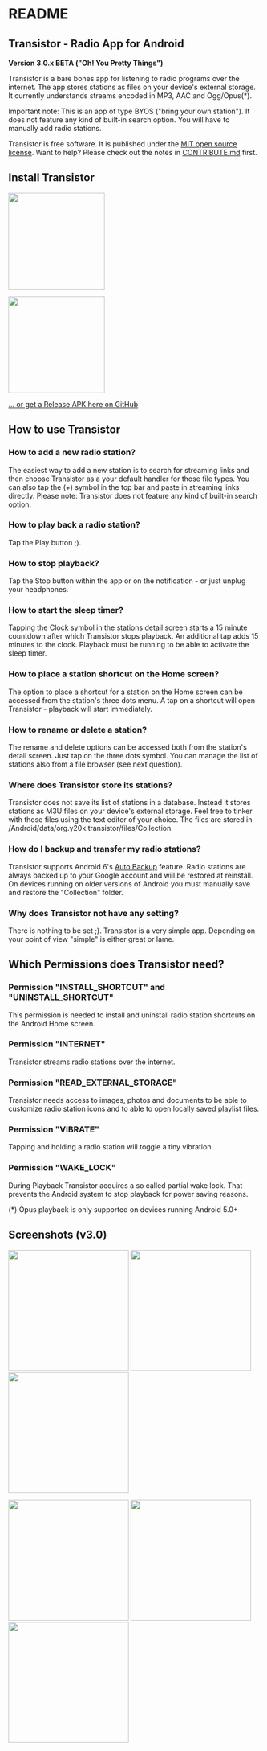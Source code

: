 README
======

Transistor - Radio App for Android
----------------------------------

**Version 3.0.x BETA ("Oh! You Pretty Things")**

Transistor is a bare bones app for listening to radio programs over the internet. The app stores stations as files on your device's external storage. It currently understands streams encoded in MP3, AAC and Ogg/Opus(*).

Important note: This is an app of type BYOS ("bring your own station"). It does not feature any kind of built-in search option. You will have to manually add radio stations.

Transistor is free software. It is published under the [MIT open source license](https://opensource.org/licenses/MIT). Want to help? Please check out the notes in [CONTRIBUTE.md](https://github.com/y20k/transistor/blob/master/CONTRIBUTE.md) first.

Install Transistor
------------------
[<img src="https://play.google.com/intl/de_de/badges/images/generic/en_badge_web_generic.png" width="192">](https://play.google.com/store/apps/details?id=org.y20k.transistor)

[<img src="https://cloud.githubusercontent.com/assets/9103935/14702535/45f6326a-07ab-11e6-9256-469c1dd51c22.png" width="192">](https://f-droid.org/repository/browse/?fdid=org.y20k.transistor)

[... or get a Release APK here on GitHub](https://github.com/y20k/transistor/releases)

How to use Transistor
---------------------
### How to add a new radio station?
The easiest way to add a new station is to search for streaming links and then choose Transistor as a your default handler for those file types. You can also tap the (+) symbol in the top bar and paste in streaming links directly. Please note: Transistor does not feature any kind of built-in search option.

### How to play back a radio station?
Tap the Play button ;).

### How to stop playback?
Tap the Stop button within the app or on the notification - or just unplug your headphones.

### How to start the sleep timer?
Tapping the Clock symbol in the stations detail screen starts a 15 minute countdown after which Transistor stops playback. An additional tap adds 15 minutes to the clock. Playback must be running to be able to activate the sleep timer.

### How to place a station shortcut on the Home screen?
The option to place a shortcut for a station on the Home screen can be accessed from the station's three dots menu. A tap on a shortcut will open Transistor - playback will start immediately.

### How to rename or delete a station?
The rename and delete options can be accessed both from the station's detail screen. Just tap on the three dots symbol. You can manage the list of stations also from a file browser (see next question).

### Where does Transistor store its stations?
Transistor does not save its list of stations in a database. Instead it stores stations as M3U files on your device's external storage. Feel free to tinker with those files using the text editor of your choice. The files are stored in /Android/data/org.y20k.transistor/files/Collection.

### How do I backup and transfer my radio stations?
Transistor supports Android 6's [Auto Backup](http://developer.android.com/about/versions/marshmallow/android-6.0.html#backup) feature. Radio stations are always backed up to your Google account and will be restored at reinstall. On devices running on older versions of Android you must manually save and restore the "Collection" folder.

### Why does Transistor not have any setting?
There is nothing to be set ;). Transistor is a very simple app. Depending on your point of view "simple" is either great or lame.

Which Permissions does Transistor need?
---------------------------------------
### Permission "INSTALL_SHORTCUT" and "UNINSTALL_SHORTCUT"
This permission is needed to install and uninstall radio station shortcuts on the Android Home screen.

### Permission "INTERNET"
Transistor streams radio stations over the internet.

### Permission "READ_EXTERNAL_STORAGE"
Transistor needs access to images, photos and documents to be able to customize radio station icons and to able to open locally saved playlist files.
            
### Permission "VIBRATE"
Tapping and holding a radio station will toggle a tiny vibration.

### Permission "WAKE_LOCK"
During Playback Transistor acquires a so called partial wake lock. That prevents the Android system to stop playback for power saving reasons.

(*) Opus playback is only supported on devices running Android 5.0+

Screenshots (v3.0)
---------------------
[<img src="https://user-images.githubusercontent.com/9103935/34250985-d89e79f6-e63e-11e7-9610-ff7987243841.png" width="240">](https://user-images.githubusercontent.com/9103935/34250985-d89e79f6-e63e-11e7-9610-ff7987243841.png)
[<img src="https://user-images.githubusercontent.com/9103935/34267758-5754c16c-e67e-11e7-953d-dee955850aa7.png" width="240">](https://user-images.githubusercontent.com/9103935/34267758-5754c16c-e67e-11e7-953d-dee955850aa7.png)
[<img src="https://user-images.githubusercontent.com/9103935/34267759-576f6b84-e67e-11e7-883f-3f6acfedea5b.png" width="240">](https://user-images.githubusercontent.com/9103935/34267759-576f6b84-e67e-11e7-883f-3f6acfedea5b.png)

[<img src="https://user-images.githubusercontent.com/9103935/34267760-578a3086-e67e-11e7-8cce-98ca4a238be5.png" width="240">](https://user-images.githubusercontent.com/9103935/34267760-578a3086-e67e-11e7-8cce-98ca4a238be5.png)
[<img src="https://user-images.githubusercontent.com/9103935/34250989-d9048a16-e63e-11e7-886d-419ae55de0eb.png" width="240">](https://user-images.githubusercontent.com/9103935/34250989-d9048a16-e63e-11e7-886d-419ae55de0eb.png)
[<img src="https://user-images.githubusercontent.com/9103935/34257749-68c2f270-e65b-11e7-97be-815fca8d6529.png" width="240">](https://user-images.githubusercontent.com/9103935/34257749-68c2f270-e65b-11e7-97be-815fca8d6529.png)
